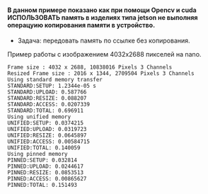 #### В данном примере показано как при помощи Opencv и cuda ИСПОЛЬЗОВАТЬ память в изделиях типа jetson не выполняя операцуию копирования памяти в устройство. 
- Задача: передовать память по ссылке без копирования. 

Пример работы с изображением 4032х2688 пикселей на nano.

```
Frame size : 4032 x 2688, 10838016 Pixels 3 Channels
Resized Frame size : 2016 x 1344, 2709504 Pixels 3 Channels
Using standard memory transfer
STANDARD:SETUP: 1.2344e-05 s
STANDARD:UPLOAD: 0.587766
STANDARD:RESIZE: 0.088207
STANDARD:ACCESS: 0.0207339
STANDARD:TOTAL: 0.696911
Using unified memory
UNIFIED:SETUP: 0.0374215
UNIFIED:UPLOAD: 0.0319723
UNIFIED:RESIZE: 0.0645897
UNIFIED:ACCESS: 0.00584715
UNIFIED:TOTAL: 0.140059
Using pinned memory
PINNED:SETUP: 0.032814
PINNED:UPLOAD: 0.0244617
PINNED:RESIZE: 0.0853513
PINNED:ACCESS: 0.00865627
PINNED:TOTAL: 0.151493
```
